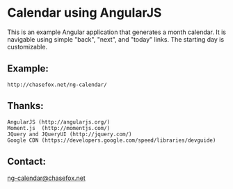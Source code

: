 Calendar using AngularJS
==============================

This is an example Angular application that generates a month
calendar.  It is navigable using simple "back", "next", and
"today" links.  The starting day is customizable.

Example:
--------

    http://chasefox.net/ng-calendar/

Thanks:
-------

    AngularJS (http://angularjs.org/)
    Moment.js  (http://momentjs.com/)
    JQuery and JQueryUI (http://jquery.com/)
    Google CDN (https://developers.google.com/speed/libraries/devguide)

Contact:
--------

ng-calendar@chasefox.net
